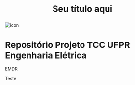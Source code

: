 <h1 align="center"> 
  
  
  Seu título aqui 


</h1>

![icon](https://user-images.githubusercontent.com/68348489/209564264-db89523f-d7a1-4b77-964a-83588f4c4b49.png)

# Repositório Projeto TCC UFPR Engenharia Elétrica
EMDR

Teste

